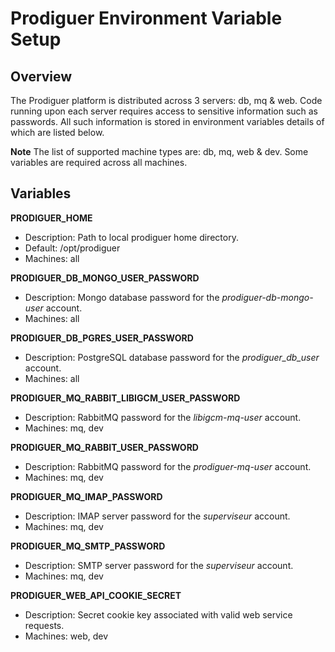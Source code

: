 # Prodiguer Environment Variable Setup

## Overview

The Prodiguer platform is distributed across 3 servers: db, mq & web.  Code running upon each server requires access to sensitive information such as passwords.  All such information is stored in environment variables details of which are listed below.  

**Note** The list of supported machine types are: db, mq, web & dev.  Some variables are required across all machines.

## Variables  

**PRODIGUER_HOME**  
* Description:	Path to local prodiguer home directory.  
* Default:		/opt/prodiguer  
* Machines:		all  

**PRODIGUER_DB_MONGO_USER_PASSWORD**  
* Description:	Mongo database password for the _prodiguer-db-mongo-user_ account.  
* Machines:		all  

**PRODIGUER_DB_PGRES_USER_PASSWORD**  
* Description:	PostgreSQL database password for the _prodiguer_db_user_ account.  
* Machines:		all  

**PRODIGUER_MQ_RABBIT_LIBIGCM_USER_PASSWORD**  
* Description:	RabbitMQ password for the _libigcm-mq-user_ account.  
* Machines:		mq, dev

**PRODIGUER_MQ_RABBIT_USER_PASSWORD**  
* Description:	RabbitMQ password for the _prodiguer-mq-user_ account.  
* Machines:		mq, dev

**PRODIGUER_MQ_IMAP_PASSWORD**  
* Description:	IMAP server password for the _superviseur_ account.  
* Machines:		mq, dev

**PRODIGUER_MQ_SMTP_PASSWORD**  
* Description:	SMTP server password for the _superviseur_ account.  
* Machines:		mq, dev

**PRODIGUER_WEB_API_COOKIE_SECRET**  
* Description:	Secret cookie key associated with valid web service requests.  
* Machines:		web, dev  
